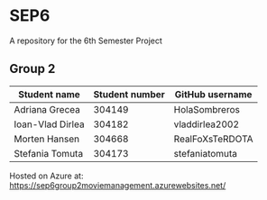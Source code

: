 # SEP6
A repository for the 6th Semester Project

## Group 2
| Student name | Student number | GitHub username |
|--------------|----------------|-----------------|
| Adriana Grecea | 304149 | HolaSombreros |
| Ioan-Vlad Dirlea | 304182 | vladdirlea2002 |
| Morten Hansen | 304668 | RealFoXsTeRDOTA |
| Stefania Tomuta | 304173 | stefaniatomuta |

Hosted on Azure at: https://sep6group2moviemanagement.azurewebsites.net/
